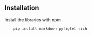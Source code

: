 ## Installation

Install the libraries  with npm

```bash
    pip install markdown pyfiglet rich
```
